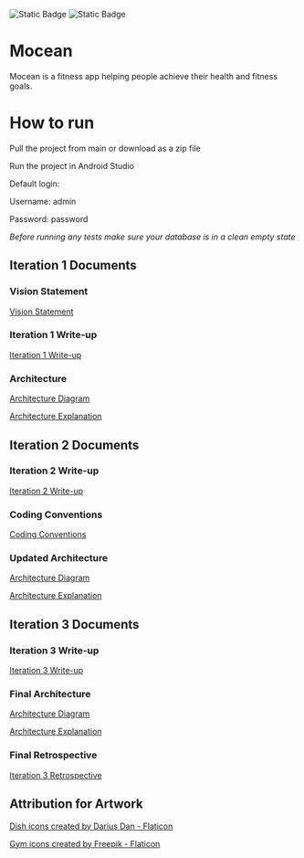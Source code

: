 ![Static Badge](https://img.shields.io/badge/mocean-blue)
![Static Badge](https://img.shields.io/badge/fitness%20app-orange)

# Mocean
Mocean is a fitness app helping people achieve their health and fitness goals.

# How to run
Pull the project from main or download as a zip file

Run the project in Android Studio

Default login:

Username: admin

Password: password

*Before running any tests make sure your database is in a clean empty state*

## Iteration 1 Documents

### Vision Statement
[Vision Statement](https://code.cs.umanitoba.ca/comp3350-winter2024/oceans11-a01-11/-/blob/53816fde369bc03bf3349b8cb48035af4936efc5/documents/iteration_0/vision_statement_0.md)

### Iteration 1 Write-up
[Iteration 1 Write-up](https://code.cs.umanitoba.ca/comp3350-winter2024/oceans11-a01-11/-/blob/f606884ebbb126cd08dcee67980b32e11e3f0dad/documents/iteration_1/iteration_1.md)

### Architecture
[Architecture Diagram](https://code.cs.umanitoba.ca/comp3350-winter2024/oceans11-a01-11/-/blob/fca20417a2a46f2cf4498a0bd1b44dcd0e01abe1/documents/iteration_1/architecture_1.png)

[Architecture Explanation](https://code.cs.umanitoba.ca/comp3350-winter2024/oceans11-a01-11/-/blob/1891ecb211783021c9c0379a207d91f423cc34e1/documents/iteration_1/ARCHITECTURE.md)

## Iteration 2 Documents

### Iteration 2 Write-up
[Iteration 2 Write-up](https://code.cs.umanitoba.ca/comp3350-winter2024/oceans11-a01-11/-/blob/776217e85f8b57f8c9cdd4f0dd87e93e09e39a6a/documents/iteration_2/iteration_2.md)

### Coding Conventions
[Coding Conventions](https://code.cs.umanitoba.ca/comp3350-winter2024/oceans11-a01-11/-/blob/e46e96cad9df884c1305208f3efbdb04bfe2a488/documents/coding_conventions.md)

### Updated Architecture
[Architecture Diagram](https://code.cs.umanitoba.ca/comp3350-winter2024/oceans11-a01-11/-/blob/d33fd7a99aa5614ad990d72c3e838d6e86da98cf/documents/iteration_2/architecture_2.png)

[Architecture Explanation](https://code.cs.umanitoba.ca/comp3350-winter2024/oceans11-a01-11/-/blob/e2e2b74ec7104fef904e80c49b801ff3cc6502dc/documents/iteration_2/architecture_2.md)

## Iteration 3 Documents

### Iteration 3 Write-up
[Iteration 3 Write-up](https://code.cs.umanitoba.ca/comp3350-winter2024/oceans11-a01-11/-/blob/fd1cd594c4f7921c443ec0fcc353b2ab4ef6ca29/documents/iteration_3/iteration_3.md)

### Final Architecture
[Architecture Diagram](https://code.cs.umanitoba.ca/comp3350-winter2024/oceans11-a01-11/-/blob/fd1cd594c4f7921c443ec0fcc353b2ab4ef6ca29/documents/iteration_3/architecture_3.png)

[Architecture Explanation](https://code.cs.umanitoba.ca/comp3350-winter2024/oceans11-a01-11/-/blob/fd1cd594c4f7921c443ec0fcc353b2ab4ef6ca29/documents/iteration_3/architecture_3.md)

### Final Retrospective
[Iteration 3 Retrospective](https://code.cs.umanitoba.ca/comp3350-winter2024/oceans11-a01-11/-/blob/fd1cd594c4f7921c443ec0fcc353b2ab4ef6ca29/documents/iteration_3/retrospective_3.md)

## Attribution for Artwork
<a href="https://www.flaticon.com/free-icons/dish" title="dish icons">Dish icons created by Darius Dan - Flaticon</a>

<a href="https://www.flaticon.com/free-icons/gym" title="gym icons">Gym icons created by Freepik - Flaticon</a>
